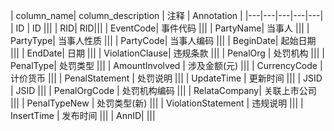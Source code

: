 | column_name| column_description | 注释 | Annotation |
|---|---|---|---|---|
| ID | ID |||
| RID| RID|||
| EventCode| 事件代码 |||
| PartyName| 当事人 |||
| PartyType| 当事人性质 |||
| PartyCode| 当事人编码 |||
| BeginDate| 起始日期 |||
| EndDate| 日期 |||
| ViolationClause| 违规条款 |||
| PenalOrg | 处罚机构 |||
| PenalType| 处罚类型 |||
| AmountInvolved | 涉及金额(元) |||
| CurrencyCode | 计价货币 |||
| PenalStatement | 处罚说明 |||
| UpdateTime | 更新时间 |||
| JSID | JSID |||
| PenalOrgCode | 处罚机构编码 |||
| RelataCompany| 关联上市公司 |||
| PenalTypeNew | 处罚类型(新) |||
| ViolationStatement | 违规说明 |||
| InsertTime | 发布时间 |||
| AnnID| |||
